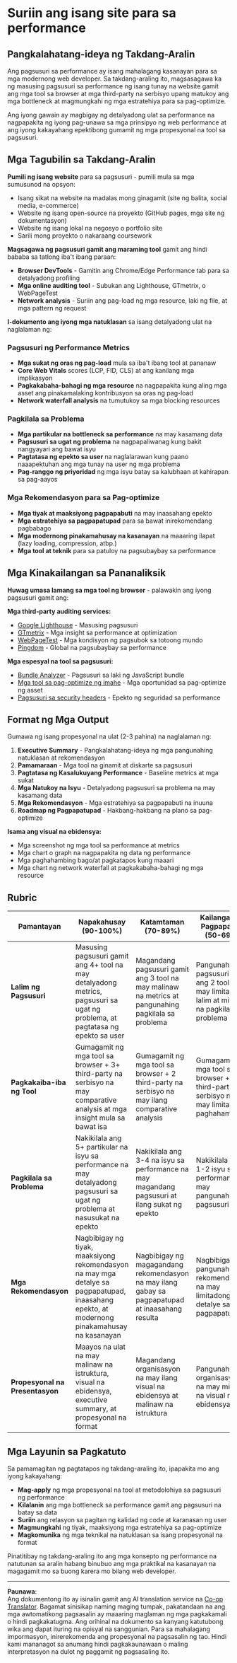 <!--
CO_OP_TRANSLATOR_METADATA:
{
  "original_hash": "a203e560e58ccc6ba68bffc40c7c8676",
  "translation_date": "2025-10-22T15:43:58+00:00",
  "source_file": "5-browser-extension/3-background-tasks-and-performance/assignment.md",
  "language_code": "tl"
}
-->
# Suriin ang isang site para sa performance

## Pangkalahatang-ideya ng Takdang-Aralin

Ang pagsusuri sa performance ay isang mahalagang kasanayan para sa mga modernong web developer. Sa takdang-araling ito, magsasagawa ka ng masusing pagsusuri sa performance ng isang tunay na website gamit ang mga tool sa browser at mga third-party na serbisyo upang matukoy ang mga bottleneck at magmungkahi ng mga estratehiya para sa pag-optimize.

Ang iyong gawain ay magbigay ng detalyadong ulat sa performance na nagpapakita ng iyong pag-unawa sa mga prinsipyo ng web performance at ang iyong kakayahang epektibong gumamit ng mga propesyonal na tool sa pagsusuri.

## Mga Tagubilin sa Takdang-Aralin

**Pumili ng isang website** para sa pagsusuri - pumili mula sa mga sumusunod na opsyon:
- Isang sikat na website na madalas mong ginagamit (site ng balita, social media, e-commerce)
- Website ng isang open-source na proyekto (GitHub pages, mga site ng dokumentasyon)
- Website ng isang lokal na negosyo o portfolio site
- Sarili mong proyekto o nakaraang coursework

**Magsagawa ng pagsusuri gamit ang maraming tool** gamit ang hindi bababa sa tatlong iba't ibang paraan:
- **Browser DevTools** - Gamitin ang Chrome/Edge Performance tab para sa detalyadong profiling
- **Mga online auditing tool** - Subukan ang Lighthouse, GTmetrix, o WebPageTest
- **Network analysis** - Suriin ang pag-load ng mga resource, laki ng file, at mga pattern ng request

**I-dokumento ang iyong mga natuklasan** sa isang detalyadong ulat na naglalaman ng:

### Pagsusuri ng Performance Metrics
- **Mga sukat ng oras ng pag-load** mula sa iba't ibang tool at pananaw
- **Core Web Vitals** scores (LCP, FID, CLS) at ang kanilang mga implikasyon
- **Pagkakabaha-bahagi ng mga resource** na nagpapakita kung aling mga asset ang pinakamalaking kontribusyon sa oras ng pag-load
- **Network waterfall analysis** na tumutukoy sa mga blocking resources

### Pagkilala sa Problema
- **Mga partikular na bottleneck sa performance** na may kasamang data
- **Pagsusuri sa ugat ng problema** na nagpapaliwanag kung bakit nangyayari ang bawat isyu
- **Pagtatasa ng epekto sa user** na naglalarawan kung paano naaapektuhan ang mga tunay na user ng mga problema
- **Pag-ranggo ng priyoridad** ng mga isyu batay sa kalubhaan at kahirapan sa pag-aayos

### Mga Rekomendasyon para sa Pag-optimize
- **Mga tiyak at maaksiyong pagpapabuti** na may inaasahang epekto
- **Mga estratehiya sa pagpapatupad** para sa bawat inirekomendang pagbabago
- **Mga modernong pinakamahusay na kasanayan** na maaaring ilapat (lazy loading, compression, atbp.)
- **Mga tool at teknik** para sa patuloy na pagsubaybay sa performance

## Mga Kinakailangan sa Pananaliksik

**Huwag umasa lamang sa mga tool ng browser** - palawakin ang iyong pagsusuri gamit ang:

**Mga third-party auditing services:**
- [Google Lighthouse](https://developers.google.com/web/tools/lighthouse) - Masusing pagsusuri
- [GTmetrix](https://gtmetrix.com/) - Mga insight sa performance at optimization
- [WebPageTest](https://www.webpagetest.org/) - Mga kondisyon ng pagsubok sa totoong mundo
- [Pingdom](https://tools.pingdom.com/) - Global na pagsubaybay sa performance

**Mga espesyal na tool sa pagsusuri:**
- [Bundle Analyzer](https://bundlephobia.com/) - Pagsusuri sa laki ng JavaScript bundle
- [Mga tool sa pag-optimize ng imahe](https://squoosh.app/) - Mga oportunidad sa pag-optimize ng asset
- [Pagsusuri sa security headers](https://securityheaders.com/) - Epekto ng seguridad sa performance

## Format ng Mga Output

Gumawa ng isang propesyonal na ulat (2-3 pahina) na naglalaman ng:

1. **Executive Summary** - Pangkalahatang-ideya ng mga pangunahing natuklasan at rekomendasyon
2. **Pamamaraan** - Mga tool na ginamit at diskarte sa pagsusuri
3. **Pagtatasa ng Kasalukuyang Performance** - Baseline metrics at mga sukat
4. **Mga Natukoy na Isyu** - Detalyadong pagsusuri sa problema na may kasamang data
5. **Mga Rekomendasyon** - Mga estratehiya sa pagpapabuti na inuuna
6. **Roadmap ng Pagpapatupad** - Hakbang-hakbang na plano sa pag-optimize

**Isama ang visual na ebidensya:**
- Mga screenshot ng mga tool sa performance at metrics
- Mga chart o graph na nagpapakita ng data ng performance
- Mga paghahambing bago/at pagkatapos kung maaari
- Mga chart ng network waterfall at pagkakabaha-bahagi ng mga resource

## Rubric

| Pamantayan | Napakahusay (90-100%) | Katamtaman (70-89%) | Kailangan ng Pagpapabuti (50-69%) |
| -------- | ------------------- | ----------------- | -------------------------- |
| **Lalim ng Pagsusuri** | Masusing pagsusuri gamit ang 4+ tool na may detalyadong metrics, pagsusuri sa ugat ng problema, at pagtatasa ng epekto sa user | Magandang pagsusuri gamit ang 3 tool na may malinaw na metrics at pangunahing pagkilala sa problema | Pangunahing pagsusuri gamit ang 2 tool na may limitadong lalim at minimal na pagkilala sa problema |
| **Pagkakaiba-iba ng Tool** | Gumagamit ng mga tool sa browser + 3+ third-party na serbisyo na may comparative analysis at mga insight mula sa bawat isa | Gumagamit ng mga tool sa browser + 2 third-party na serbisyo na may ilang comparative analysis | Gumagamit ng mga tool sa browser + 1 third-party na serbisyo na may limitadong paghahambing |
| **Pagkilala sa Problema** | Nakikilala ang 5+ partikular na isyu sa performance na may detalyadong pagsusuri sa ugat ng problema at nasusukat na epekto | Nakikilala ang 3-4 na isyu sa performance na may magandang pagsusuri at ilang sukat ng epekto | Nakikilala ang 1-2 isyu sa performance na may pangunahing pagsusuri |
| **Mga Rekomendasyon** | Nagbibigay ng tiyak, maaksiyong rekomendasyon na may mga detalye sa pagpapatupad, inaasahang epekto, at modernong pinakamahusay na kasanayan | Nagbibigay ng magagandang rekomendasyon na may ilang gabay sa pagpapatupad at inaasahang resulta | Nagbibigay ng pangunahing rekomendasyon na may limitadong detalye sa pagpapatupad |
| **Propesyonal na Presentasyon** | Maayos na ulat na may malinaw na istruktura, visual na ebidensya, executive summary, at propesyonal na format | Magandang organisasyon na may ilang visual na ebidensya at malinaw na istruktura | Pangunahing organisasyon na may minimal na visual na ebidensya |

## Mga Layunin sa Pagkatuto

Sa pamamagitan ng pagtatapos ng takdang-araling ito, ipapakita mo ang iyong kakayahang:
- **Mag-apply** ng mga propesyonal na tool at metodolohiya sa pagsusuri ng performance
- **Kilalanin** ang mga bottleneck sa performance gamit ang pagsusuri na batay sa data
- **Suriin** ang relasyon sa pagitan ng kalidad ng code at karanasan ng user
- **Magmungkahi** ng tiyak, maaksiyong mga estratehiya sa pag-optimize
- **Magkomunika** ng mga teknikal na natuklasan sa isang propesyonal na format

Pinatitibay ng takdang-araling ito ang mga konsepto ng performance na natutunan sa aralin habang binubuo ang mga praktikal na kasanayan na magagamit mo sa buong karera mo bilang web developer.

---

**Paunawa**:  
Ang dokumentong ito ay isinalin gamit ang AI translation service na [Co-op Translator](https://github.com/Azure/co-op-translator). Bagamat sinisikap naming maging tumpak, pakatandaan na ang mga awtomatikong pagsasalin ay maaaring maglaman ng mga pagkakamali o hindi pagkakatugma. Ang orihinal na dokumento sa kanyang katutubong wika ang dapat ituring na opisyal na sanggunian. Para sa mahalagang impormasyon, inirerekomenda ang propesyonal na pagsasalin ng tao. Hindi kami mananagot sa anumang hindi pagkakaunawaan o maling interpretasyon na dulot ng paggamit ng pagsasaling ito.